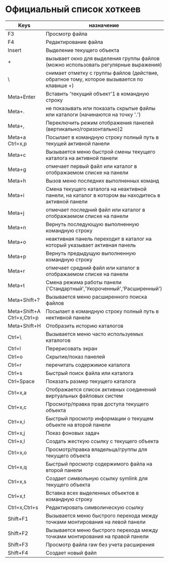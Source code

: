 # Официальный список хоткеев

| Keys | назначение                                                                       |
|-----|-----------------------------------------------------------------------------------|
| F3     | Просмотр файла |
| F4     | Редактирование файла |
| Insert     | Выделение текущего объекта |
| +  | вызывает окно для выделения группы файлов (можно использовать регулярные выражения) |
| \  | снимает отметку с группы файлов (действие, обратное тому, которое вызывается по клавише +) |
| Meta+Enter     | Вставить 'текущий объект'1 в командную строку |
| Meta+.     | не показывать или показать скрытые файлы или каталоги (начинаются на точку '.') |
| Meta+,     | Переключить режим отображения панелей (вертикально/горизонтально)2 |
| Meta+a Ctrl+x,p   | Посылает в командную строку полный путь в текущей активной панели |
| Meta+c     | Вызывается меню быстрой смены текущего каталога на активной панели |
| Meta+g     | отмечает первый файл или каталог в отображаемом списке на панели |
| Meta+h     | Вызов меню последних выполненных команд |
| Meta+i     | Смена текущего каталога на неактивной панели, на каталог в котором вы находитесь в активной панели |
| Meta+j     | отмечает последний файл или каталог в отображаемом списке на панели |
| Meta+n     | Вернуть последующую выполненную командную строку |
| Meta+o     | неактивная панель переходит в каталог на который указывает активная панель |
| Meta+p     | Вернуть предыдущую выполненную командную строку |
| Meta+r     | отмечает средний файл или каталог в отображаемом списке на панели |
| Meta+t     | Смена режима работы панели ('Стандартный','Укороченный','Расширенный') |
| Meta+Shift+?   | Вызывается меню расширенного поиска файлов |
| Meta+Shift+A Ctrl+x,Ctrl+p  | Посылает в командную строку полный путь в нективной панели |
| Meta+Shift+H   | Отобразить историю каталогов |
| Ctrl+\     | Вызывается меню часто используемых каталогов |
| Ctrl+l     | Перерисовать экран |
| Ctrl+o     | Скрытие/показ панелей |
| Ctrl+r     | перечитать содержимое каталога |
| Ctrl+s     | Быстрый поиск файла или каталога |
| Ctrl+Space | Показать размер текущего каталога |
| Ctrl+x,a   | Отображается список активных соединений виртуальных файловых систем |
| Ctrl+x,c   | Просмотр/правка прав доступа текущего объекта |
| Ctrl+x,i   | Быстрый просмотр информации о текущем объекте на второй панели |
| Ctrl+x,j   | Показ фоновых задач | 
| Ctrl+x,l   | Создать жесткую ссылку с текущего объекта |
| Ctrl+x,o   | Просмотр/правка владельца/группы для текущего объекта |
| Ctrl+x,q   | Быстрый просмотр содержимого файла на второй панели |
| Ctrl+x,s   | Создает символьную ссылку symlink для текущего объекта |
| Ctrl+x,t   | Вставка всех выделенных объектов в командную строку |
| Ctrl+x,Ctrl+s  | Редактировать символическую ссылку |
| Shift+F1   | Вызывается меню быстрого перехода между точками монтирования на левой панели |
| Shift+F2   | Вызывается меню быстрого перехода между точками монтирования на правой панели |
| Shift+F3   | Просмотр файла raw без учета расширения |
| Shift+F4   | Создает новый файл  |
